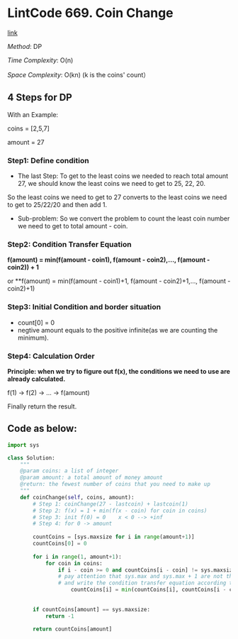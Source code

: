 # LintCode 669. Coin Change
[link](https://www.lintcode.com/problem/coin-change/)

*Method*: DP

*Time Complexity*: O(n)

*Space Complexity*: O(kn)  (k is the coins' count）

## 4 Steps for DP
With an Example:

coins = [2,5,7]

amount = 27

### Step1: Define condition
* The last Step:
To get to the least coins we needed to reach total amount 27, we should know the least coins we need to get to 25, 22, 20.

So the least coins we need to get to 27 converts to the least coins we need to get to 25/22/20 and then add 1.

* Sub-problem:
So we convert the problem to count the least coin number we need to get to total amount - coin.

### Step2: Condition Transfer Equation
   **f(amount) = min(f(amount - coin1), f(amount - coin2),..., f(amount - coin2)) + 1**
   
   or **f(amount) = min(f(amount - coin1)+1, f(amount - coin2)+1,..., f(amount - coin2)+1)

### Step3: Initial Condition and border situation
* count[0] = 0
* negtive amount equals to the positive infinite(as we are counting the minimum).

### Step4: Calculation Order
**Principle: when we try to figure out f(x), the conditions we need to use are already calculated.**

f(1) -> f(2) -> ... -> f(amount)

Finally return the result.

## Code as below:
```python
import sys

class Solution:
    """
    @param coins: a list of integer
    @param amount: a total amount of money amount
    @return: the fewest number of coins that you need to make up
    """
    def coinChange(self, coins, amount):
        # Step 1: coinChange(27 - lastcoin) + lastcoin(1)
        # Step 2: f(x) = 1 + min(f(x - coin) for coin in coins)
        # Step 3: init f(0) = 0    x < 0 --> +inf
        # Step 4: for 0 -> amount
        
        countCoins = [sys.maxsize for i in range(amount+1)]
        countCoins[0] = 0
        
        for i in range(1, amount+1):
            for coin in coins:
                if i - coin >= 0 and countCoins[i - coin] != sys.maxsize:
                # pay attention that sys.max and sys.max + 1 are not the same
                # and write the condition transfer equation according to your design
                    countCoins[i] = min(countCoins[i], countCoins[i - coin] + 1) 
            
        
        if countCoins[amount] == sys.maxsize:
            return -1
            
        return countCoins[amount]
```
